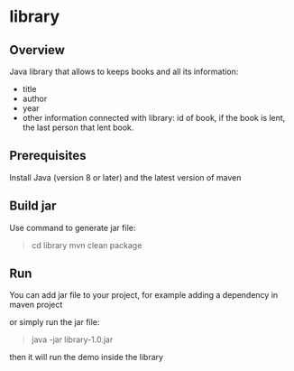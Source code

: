 # library

## Overview
Java library that allows to keeps books and all its information:
- title
- author
- year
- other information connected with library: 
   id of book, 
   if the book is lent, 
   the last person that lent book.
   
## Prerequisites
Install Java (version 8 or later) and the latest version of maven

## Build jar
Use command to generate jar file:
> cd library
> mvn clean package

## Run
You can add jar file to your project, for example
adding a dependency in maven project

or simply run the jar file:
> java -jar library-1.0.jar

then it will run the demo inside the library


